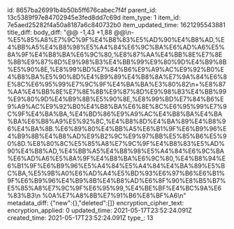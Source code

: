 id: 8657ba26991b4b50b5ff676cabec7f4f
parent_id: 13c5389f97e84702945e3fed8dd7c69d
item_type: 1
item_id: 7e5aed25282f4a50a8187a6c840732b0
item_updated_time: 1621295543881
title_diff: 
body_diff: "@@ -1,43 +1,88 @@\\n-%E5%85%A8%E7%9C%9F%E4%B8%83%E5%AD%90%E4%B8%AD,%E4%BB%A5%E4%B8%98%E5%A4%84%E6%9C%BA%E6%AD%A6%E5%8A%9F%E4%B8%BA%E6%9C%80,%E8%87%AA%E4%BB%8E%E7%8E%8B%E9%87%8D%E9%98%B3%E4%BB%99%E9%80%9D%E4%B9%8B%E5%90%8E,%E8%99%BD%E7%84%B6%E9%A9%AC%E9%92%B0%E4%B8%BA%E5%90%8D%E4%B9%89%E4%B8%8A%E7%9A%84%E6%8E%8C%E6%95%99%E7%9C%9F%E4%BA%BA%E3%80%82\\n+%E8%87%AA%E4%BB%8E%E7%8E%8B%E9%87%8D%E9%98%B3%E4%BB%99%E9%80%9D%E4%B9%8B%E5%90%8E,%E8%99%BD%E7%84%B6%E9%A9%AC%E9%92%B0%E4%B8%BA%E6%8E%8C%E6%95%99%E7%9C%9F%E4%BA%BA,%E4%BD%86%E9%A9%AC%E4%B8%BA%E4%BA%BA%E6%B8%A9%E5%92%8C,%E4%B8%8D%E4%BA%89%E4%B8%96%E4%BA%8B.%E6%89%80%E4%BB%A5%E6%B1%9F%E6%B9%96%E4%B9%8B%E4%B8%AD%E9%B2%9C%E9%97%BB%E5%85%B6%E5%90%8D.%E8%80%8C%E5%85%A8%E7%9C%9F%E4%B8%83%E5%AD%90%E4%B8%AD,%E4%BB%A5%E4%B8%98%E5%A4%84%E6%9C%BA%E6%AD%A6%E5%8A%9F%E4%B8%BA%E6%9C%80,%E4%B8%94%E6%B1%9F%E6%B9%96%E5%A4%84%E5%A4%84%E4%BA%89%E5%BC%BA,%E5%9B%A0%E6%AD%A4%E5%BD%93%E6%97%B6%E6%B1%9F%E6%B9%96%E4%B9%8B%E4%B8%AD%E6%8F%90%E8%B5%B7%E5%85%A8%E7%9C%9F%E6%95%99,%E4%BE%BF%E4%BC%9A%E6%83%B3\\n %0A%E7%A8%8B%E7%91%B6%E8%BF%A6\\n"
metadata_diff: {"new":{},"deleted":[]}
encryption_cipher_text: 
encryption_applied: 0
updated_time: 2021-05-17T23:52:24.091Z
created_time: 2021-05-17T23:52:24.091Z
type_: 13